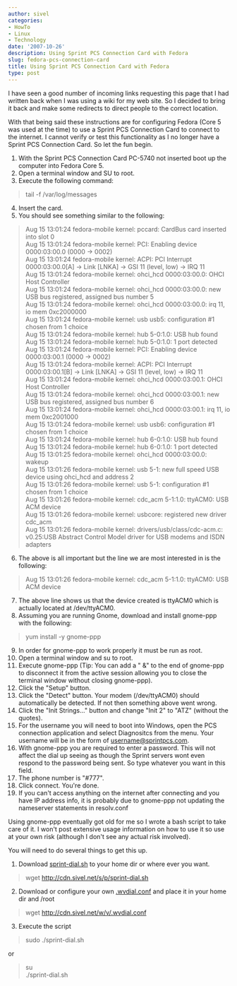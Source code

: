 ```yaml
---
author: sivel
categories:
- HowTo
- Linux
- Technology
date: '2007-10-26'
description: Using Sprint PCS Connection Card with Fedora
slug: fedora-pcs-connection-card
title: Using Sprint PCS Connection Card with Fedora
type: post
---
```


I have seen a good number of incoming links requesting this page that I had written back when I was using a wiki for my web site. So I decided to bring it back and make some redirects to direct people to the correct location.

With that being said these instructions are for configuring Fedora (Core 5 was used at the time) to use a Sprint PCS Connection Card to connect to the internet. I cannot verify or test this functionality as I no longer have a Sprint PCS Connection Card. So let the fun begin.

1. With the Sprint PCS Connection Card PC-5740 not inserted boot up the computer into Fedora Core 5.  
2. Open a terminal window and SU to root.  
3. Execute the following command:

> tail -f /var/log/messages

4. Insert the card.  
5. You should see something similar to the following:

> Aug 15 13:01:24 fedora-mobile kernel: pccard: CardBus card inserted into slot 0  
> Aug 15 13:01:24 fedora-mobile kernel: PCI: Enabling device 0000:03:00.0 (0000 -> 0002)  
> Aug 15 13:01:24 fedora-mobile kernel: ACPI: PCI Interrupt 0000:03:00.0[A] -> Link [LNKA] -> GSI 11 (level, low) -> IRQ 11  
> Aug 15 13:01:24 fedora-mobile kernel: ohci_hcd 0000:03:00.0: OHCI Host Controller  
> Aug 15 13:01:24 fedora-mobile kernel: ohci_hcd 0000:03:00.0: new USB bus registered, assigned bus number 5  
> Aug 15 13:01:24 fedora-mobile kernel: ohci_hcd 0000:03:00.0: irq 11, io mem 0xc2000000  
> Aug 15 13:01:24 fedora-mobile kernel: usb usb5: configuration #1 chosen from 1 choice  
> Aug 15 13:01:24 fedora-mobile kernel: hub 5-0:1.0: USB hub found  
> Aug 15 13:01:24 fedora-mobile kernel: hub 5-0:1.0: 1 port detected  
> Aug 15 13:01:24 fedora-mobile kernel: PCI: Enabling device 0000:03:00.1 (0000 -> 0002)  
> Aug 15 13:01:24 fedora-mobile kernel: ACPI: PCI Interrupt 0000:03:00.1[B] -> Link [LNKA] -> GSI 11 (level, low) -> IRQ 11  
> Aug 15 13:01:24 fedora-mobile kernel: ohci_hcd 0000:03:00.1: OHCI Host Controller  
> Aug 15 13:01:24 fedora-mobile kernel: ohci_hcd 0000:03:00.1: new USB bus registered, assigned bus number 6  
> Aug 15 13:01:24 fedora-mobile kernel: ohci_hcd 0000:03:00.1: irq 11, io mem 0xc2001000  
> Aug 15 13:01:24 fedora-mobile kernel: usb usb6: configuration #1 chosen from 1 choice  
> Aug 15 13:01:24 fedora-mobile kernel: hub 6-0:1.0: USB hub found  
> Aug 15 13:01:24 fedora-mobile kernel: hub 6-0:1.0: 1 port detected  
> Aug 15 13:01:25 fedora-mobile kernel: ohci_hcd 0000:03:00.0: wakeup  
> Aug 15 13:01:26 fedora-mobile kernel: usb 5-1: new full speed USB device using ohci_hcd and address 2  
> Aug 15 13:01:26 fedora-mobile kernel: usb 5-1: configuration #1 chosen from 1 choice  
> Aug 15 13:01:26 fedora-mobile kernel: cdc_acm 5-1:1.0: ttyACM0: USB ACM device  
> Aug 15 13:01:26 fedora-mobile kernel: usbcore: registered new driver cdc_acm  
> Aug 15 13:01:26 fedora-mobile kernel: drivers/usb/class/cdc-acm.c: v0.25:USB Abstract Control Model driver for USB modems and ISDN adapters

6. The above is all important but the line we are most interested in is the following:

> Aug 15 13:01:26 fedora-mobile kernel: cdc_acm 5-1:1.0: ttyACM0: USB ACM device

7. The above line shows us that the device created is ttyACM0 which is actually located at /dev/ttyACM0.  
8. Assuming you are running Gnome, download and install gnome-ppp with the following:

> yum install -y gnome-ppp

9. In order for gnome-ppp to work properly it must be run as root.  
10. Open a terminal window and su to root.  
11. Execute gnome-ppp (Tip: You can add a " &" to the end of gnome-ppp to disconnect it from the active session allowing you to close the terminal window without closing gnome-ppp).  
12. Click the "Setup" button.  
13. Click the "Detect" button. Your modem (/dev/ttyACM0) should automatically be detected. If not then something above went wrong.  
14. Click the "Init Strings..." button and change "Init 2" to "ATZ" (without the quotes).  
15. For the username you will need to boot into Windows, open the PCS connection application and select Diagnositcs from the menu. Your username will be in the form of username@sprintpcs.com.  
16. With gnome-ppp you are required to enter a password. This will not affect the dial up seeing as though the Sprint servers wont even respond to the password being sent. So type whatever you want in this field.  
18. The phone number is "#777".  
19. Click connect. You're done.  
20. If you can't access anything on the internet after connecting and you have IP address info, it is probably due to gnome-ppp not updating the nameserver statements in resolv.conf

Using gnome-ppp eventually got old for me so I wrote a bash script to take care of it. I won't post extensive usage information on how to use it so use at your own risk (although I don't see any actual risk involved).

You will need to do several things to get this up.

1. Download [sprint-dial.sh][1] to your home dir or where ever you want.

> wget http://cdn.sivel.net/s/p/sprint-dial.sh

2. Download or configure your own [.wvdial.conf][2] and place it in your home dir and /root

> wget http://cdn.sivel.net/w/v/.wvdial.conf

3. Execute the script

> sudo ./sprint-dial.sh

or

> su  
> ./sprint-dial.sh

 [1]: http://cdn.sivel.net/s/p/sprint-dial.sh
 [2]: http://cdn.sivel.net/w/v/.wvdial.conf
